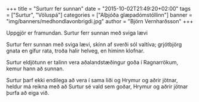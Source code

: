 +++
title = "Surturr fer sunnan"
date = "2015-10-02T21:49:20+02:00"
tags = ["Surtur", "Völuspá"]
categories = ["Alþjóða glæpadómstóllinn"]
banner = "img/banners/medhondlavonbrigdi.jpg"
author = "Björn Vernharðsson"
+++

Uppgjör er framundan. Surtur ferr sunnan með sviga lævi

Surtur ferr sunnan
með sviga lævi,
skínn af sverði
sól valtíva;
grjótbjörg gnata
en gífur rata,
troða halir helveg,
en himinn klofnar.

Surtur eldjötunn er talinn vera aðalandstæðingur goða í Ragnarrökum, kemur hann að sunnan.

Surtur þarf ekki endilega að vera í sama liði og Hrymur og aðrir jötnar, heldur má reikna með að Surtur sé vald sem goðar, Hrymur og aðrir jötnar þurfa að eiga við.
